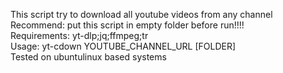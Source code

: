 This script try to download all youtube videos from any channel<br>
Recommend: put this script in empty folder before run!!!!<br>
Requirements: yt-dlp;jq;ffmpeg;tr<br>
Usage: yt-cdown YOUTUBE_CHANNEL_URL [FOLDER]<br>
Tested on ubuntulinux based systems<br>
